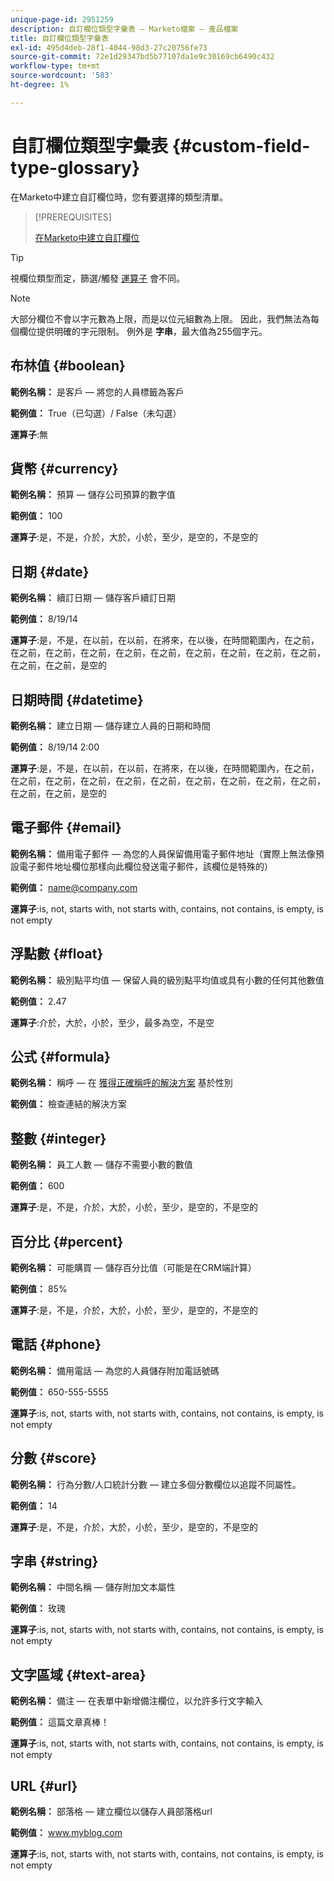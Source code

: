 ```yaml
---
unique-page-id: 2951259
description: 自訂欄位類型字彙表 — Marketo檔案 — 產品檔案
title: 自訂欄位類型字彙表
exl-id: 495d4deb-28f1-4044-98d3-27c20756fe73
source-git-commit: 72e1d29347bd5b77107da1e9c30169cb6490c432
workflow-type: tm+mt
source-wordcount: '583'
ht-degree: 1%

---
```


# 自訂欄位類型字彙表 {#custom-field-type-glossary}

在Marketo中建立自訂欄位時，您有要選擇的類型清單。

>[!PREREQUISITES]
>
>[在Marketo中建立自訂欄位](/help/marketo/product-docs/administration/field-management/create-a-custom-field-in-marketo.md)

>[!TIP]
>
>視欄位類型而定，篩選/觸發 [運算子](/help/marketo/product-docs/core-marketo-concepts/smart-lists-and-static-lists/creating-a-smart-list/smart-list-filter-operators-glossary.md) 會不同。

>[!NOTE]
>
>大部分欄位不會以字元數為上限，而是以位元組數為上限。 因此，我們無法為每個欄位提供明確的字元限制。 例外是 **字串**，最大值為255個字元。

## 布林值 {#boolean}

**範例名稱：** 是客戶 — 將您的人員標籤為客戶

**範例值：** True（已勾選）/ False（未勾選）

**運算子**:無

## 貨幣 {#currency}

**範例名稱：** 預算 — 儲存公司預算的數字值

**範例值：** 100

**運算子**:是，不是，介於，大於，小於，至少，是空的，不是空的

## 日期 {#date}

**範例名稱：** 續訂日期 — 儲存客戶續訂日期

**範例值：** 8/19/14

**運算子**:是，不是，在以前，在以前，在將來，在以後，在時間範圍內，在之前，在之前，在之前，在之前，在之前，在之前，在之前，在之前，在之前，在之前，在之前，在之前，是空的

## 日期時間 {#datetime}

**範例名稱：** 建立日期 — 儲存建立人員的日期和時間

**範例值：** 8/19/14 2:00

**運算子**:是，不是，在以前，在以前，在將來，在以後，在時間範圍內，在之前，在之前，在之前，在之前，在之前，在之前，在之前，在之前，在之前，在之前，在之前，在之前，是空的

## 電子郵件 {#email}

**範例名稱：** 備用電子郵件 — 為您的人員保留備用電子郵件地址（實際上無法像預設電子郵件地址欄位那樣向此欄位發送電子郵件，該欄位是特殊的）

**範例值：** name@company.com

**運算子**:is, not, starts with, not starts with, contains, not contains, is empty, is not empty

## 浮點數 {#float}

**範例名稱：** 級別點平均值 — 保留人員的級別點平均值或具有小數的任何其他數值

**範例值：** 2.47

**運算子**:介於，大於，小於，至少，最多為空，不是空

## 公式 {#formula}

**範例名稱：** 稱呼 — 在 [獲得正確稱呼的解決方案](/help/marketo/product-docs/administration/field-management/create-and-use-a-concatenated-string-formula-field.md) 基於性別

**範例值：** 檢查連結的解決方案

## 整數 {#integer}

**範例名稱：** 員工人數 — 儲存不需要小數的數值

**範例值：** 600

**運算子**:是，不是，介於，大於，小於，至少，是空的，不是空的

## 百分比 {#percent}

**範例名稱：** 可能購買 — 儲存百分比值（可能是在CRM端計算）

**範例值：** 85%

**運算子**:是，不是，介於，大於，小於，至少，是空的，不是空的

## 電話 {#phone}

**範例名稱：** 備用電話 — 為您的人員儲存附加電話號碼

**範例值：** 650-555-5555

**運算子**:is, not, starts with, not starts with, contains, not contains, is empty, is not empty

## 分數 {#score}

**範例名稱：** 行為分數/人口統計分數 — 建立多個分數欄位以追蹤不同屬性。

**範例值：** 14

**運算子**:是，不是，介於，大於，小於，至少，是空的，不是空的

## 字串 {#string}

**範例名稱：** 中間名稱 — 儲存附加文本屬性

**範例值：** 玫瑰

**運算子**:is, not, starts with, not starts with, contains, not contains, is empty, is not empty

## 文字區域 {#text-area}

**範例名稱：** 備注 — 在表單中新增備注欄位，以允許多行文字輸入

**範例值：** 這篇文章真棒！

**運算子**:is, not, starts with, not starts with, contains, not contains, is empty, is not empty

## URL {#url}

**範例名稱：** 部落格 — 建立欄位以儲存人員部落格url

**範例值：** www.myblog.com

**運算子**:is, not, starts with, not starts with, contains, not contains, is empty, is not empty
